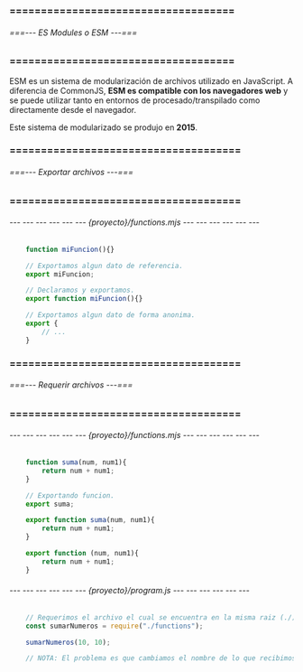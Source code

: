 ### ==================================== ###
###### ===--- ES Modules o ESM ---=== ######
### ==================================== ###

ESM es un sistema de modularización de archivos utilizado en JavaScript. A diferencia de CommonJS, 
**ESM es compatible con los navegadores web** y se puede utilizar tanto en entornos de 
procesado/transpilado como directamente desde el navegador.

Este sistema de modularizado se produjo en **2015**.

### ===================================== ###
###### ===--- Exportar archivos ---=== ######
### ===================================== ###

<!-- Para exportar datos utilizamos un archivo JavaScript con la extension (mjs). -->

###### --- --- --- --- --- --- {proyecto}/functions.mjs --- --- --- --- --- --- ######

```js
	function miFuncion(){}

	// Exportamos algun dato de referencia.
	export miFuncion;

	// Declaramos y exportamos.
	export function miFuncion(){}

	// Exportamos algun dato de forma anonima.
	export {
		// ...
	}
```

### ===================================== ###
###### ===--- Requerir archivos ---=== ######
### ===================================== ###

###### --- --- --- --- --- --- {proyecto}/functions.mjs --- --- --- --- --- --- ######

<!-- Suponiendo que tenemos un archivo llamado (functions.mjs) dentro de la misma raiz. -->

```js
	function suma(num, num1){
		return num + num1;
	}

	// Exportando funcion.
	export suma;
```

<!-- Alternativamente. -->

```js
	export function suma(num, num1){
		return num + num1;
	}
```

<!-- INVALIDA: Se requiere un nombre para exportar, no pueden exportarse datos de manera anonima. -->

```js
	export function (num, num1){
		return num + num1;
	}
```

###### --- --- --- --- --- --- {proyecto}/program.js --- --- --- --- --- --- ######

```js
	// Requerimos el archivo el cual se encuentra en la misma raiz (./), pero sin el tipo de extension, (solo el nombre).
	const sumarNumeros = require("./functions");

	sumarNumeros(10, 10);

	// NOTA: El problema es que cambiamos el nombre de lo que recibimos del (require).
```